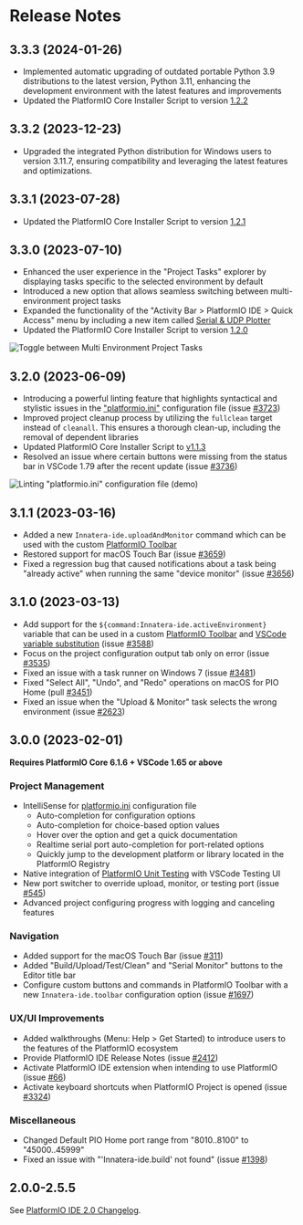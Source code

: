 # Release Notes

## 3.3.3 (2024-01-26)

* Implemented automatic upgrading of outdated portable Python 3.9 distributions to the latest version, Python 3.11, enhancing the development environment with the latest features and improvements
* Updated the PlatformIO Core Installer Script to version [1.2.2](https://github.com/platformio/platformio-core-installer/releases/tag/v1.2.2)

## 3.3.2 (2023-12-23)

* Upgraded the integrated Python distribution for Windows users to version 3.11.7, ensuring compatibility and leveraging the latest features and optimizations.

## 3.3.1 (2023-07-28)

* Updated the PlatformIO Core Installer Script to version [1.2.1](https://github.com/platformio/platformio-core-installer/releases/tag/v1.2.1)

## 3.3.0 (2023-07-10)

* Enhanced the user experience in the "Project Tasks" explorer by displaying tasks specific to the selected environment by default
* Introduced a new option that allows seamless switching between multi-environment project tasks
* Expanded the functionality of the "Activity Bar > PlatformIO IDE > Quick Access" menu by including a new item called [Serial & UDP Plotter](https://marketplace.visualstudio.com/items?itemName=alexnesnes.teleplot)
* Updated the PlatformIO Core Installer Script to version [1.2.0](https://github.com/platformio/platformio-core-installer/releases/tag/v1.2.0)

![Toggle between Multi Environment Project Tasks](https://raw.githubusercontent.com/platformio/platformio-vscode-ide/develop/.github/media/platformio-toggle-multienv-tasks.gif)

## 3.2.0 (2023-06-09)

* Introducing a powerful linting feature that highlights syntactical and stylistic issues in the ["platformio.ini"](https://docs.platformio.org/en/latest/projectconf/index.html) configuration file (issue [#3723](https://github.com/platformio/platformio-vscode-ide/issues/3723))
* Improved project cleanup process by utilizing the ``fullclean`` target instead of ``cleanall``. This ensures a thorough clean-up, including the removal of dependent libraries
* Updated PlatformIO Core Installer Script to [v1.1.3](https://github.com/platformio/platformio-core-installer/releases/tag/v1.1.3)
* Resolved an issue where certain buttons were missing from the status bar in VSCode 1.79 after the recent update (issue [#3736](https://github.com/platformio/platformio-vscode-ide/issues/3736))

![Linting "platformio.ini" configuration file (demo)](https://raw.githubusercontent.com/platformio/platformio-vscode-ide/develop/.github/media/platformio-ini-lint-demo.png)

## 3.1.1 (2023-03-16)

* Added a new ``Innatera-ide.uploadAndMonitor`` command which can be used with the custom [PlatformIO Toolbar](https://docs.platformio.org/en/latest/integration/ide/vscode.html#platformio-toolbar)
* Restored support for macOS Touch Bar (issue [#3659](https://github.com/platformio/platformio-vscode-ide/issues/3659))
* Fixed a regression bug that caused notifications about a task being "already active" when running the same "device monitor" (issue [#3656](https://github.com/platformio/platformio-vscode-ide/issues/3656))

## 3.1.0 (2023-03-13)

* Add support for the ``${command:Innatera-ide.activeEnvironment}`` variable that can be used in a custom [PlatformIO Toolbar](https://docs.platformio.org/en/latest/integration/ide/vscode.html#platformio-toolbar) and [VSCode variable substitution](https://code.visualstudio.com/docs/editor/variables-reference) (issue [#3588](https://github.com/platformio/platformio-vscode-ide/issues/3588))
* Focus on the project configuration output tab only on error (issue [#3535](https://github.com/platformio/platformio-vscode-ide/issues/3535))
* Fixed an issue with a task runner on Windows 7 (issue [#3481](https://github.com/platformio/platformio-vscode-ide/issues/3481))
* Fixed "Select All", "Undo", and "Redo" operations on macOS for PIO Home (pull [#3451](https://github.com/platformio/platformio-vscode-ide/pull/3451))
* Fixed an issue when the "Upload & Monitor" task selects the wrong environment (issue [#2623](https://github.com/platformio/platformio-vscode-ide/issues/2623))

## 3.0.0 (2023-02-01)

**Requires PlatformIO Core 6.1.6 + VSCode 1.65 or above**

### Project Management

* IntelliSense for [platformio.ini](https://docs.platformio.org/en/latest/projectconf/index.html) configuration file
  - Auto-completion for configuration options
  - Auto-completion for choice-based option values
  - Hover over the option and get a quick documentation
  - Realtime serial port auto-completion for port-related options
  - Quickly jump to the development platform or library located in the PlatformIO Registry
* Native integration of [PlatformIO Unit Testing](https://docs.platformio.org/en/latest/advanced/unit-testing/index.html) with VSCode Testing UI
* New port switcher to override upload, monitor, or testing port (issue [#545](https://github.com/platformio/platformio-vscode-ide/issues/545))
* Advanced project configuring progress with logging and canceling features

### Navigation

* Added support for the macOS Touch Bar (issue [#311](https://github.com/platformio/platformio-vscode-ide/issues/311))
* Added "Build/Upload/Test/Clean" and "Serial Monitor" buttons to the Editor title bar
* Configure custom buttons and commands in PlatformIO Toolbar with a new `Innatera-ide.toolbar` configuration option (issue [#1697](https://github.com/platformio/platformio-vscode-ide/issues/1697))

### UX/UI Improvements

* Added walkthroughs (Menu: Help > Get Started) to introduce users to the features of the PlatformIO ecosystem
* Provide PlatformIO IDE Release Notes (issue [#2412](https://github.com/platformio/platformio-vscode-ide/issues/2412))
* Activate PlatformIO IDE extension when intending to use PlatformIO (issue [#66](https://github.com/platformio/platformio-vscode-ide/issues/66))
* Activate keyboard shortcuts when PlatformIO Project is opened (issue [#3324](https://github.com/platformio/platformio-vscode-ide/issues/3324))

### Miscellaneous

* Changed Default PIO Home port range from "8010..8100" to "45000..45999"
* Fixed an issue with "'Innatera-ide.build' not found" (issue [#1398](https://github.com/platformio/platformio-vscode-ide/issues/1398))

## 2.0.0-2.5.5

See [PlatformIO IDE 2.0 Changelog](https://github.com/platformio/platformio-vscode-ide/blob/v2.5.5/CHANGELOG.md).
